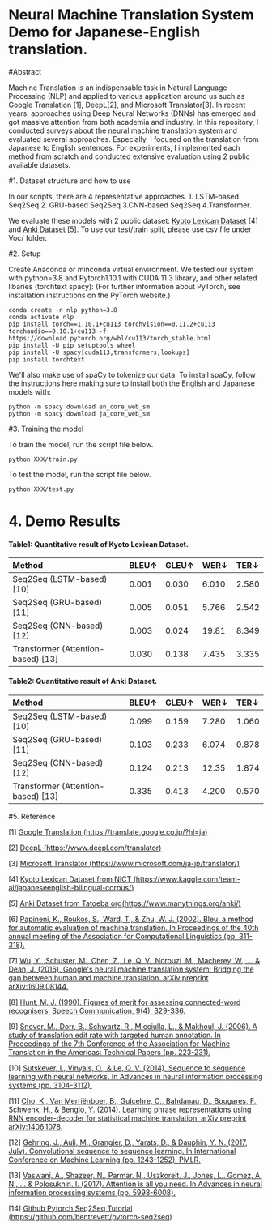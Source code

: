 # Neural Machine Translation System Demo for Japanese-English translation.

#Abstract

Machine Translation is an indispensable task in Natural Language Processing (NLP) and applied to various application around us such as Google Translation [1], DeepL[2], and Microsoft Translator[3]. In recent years, approaches using Deep Neural Networks (DNNs) has emerged and got massive attention from both academia and industry.
In this repository, I conducted surveys about the neural machine translation system and evaluated several approaches. Especially, I focused on the translation from Japanese to English sentences. For experiments, I implemented each method from scratch and conducted extensive evaluation using 2 public available datasets. 



#1. Dataset structure and how to use

In our scripts, there are 4 representative approaches. 1. LSTM-based Seq2Seq 2. GRU-based Seq2Seq 3.CNN-based Seq2Seq 4.Transformer.

We evaluate these models with 2 public dataset: [Kyoto Lexican Dataset](https://www.kaggle.com/team-ai/japaneseenglish-bilingual-corpus/) [4] and [Anki Dataset](https://www.manythings.org/anki/) [5]. 
To use our test/train split, please use csv file under Voc/ folder.


#2. Setup

Create Anaconda or minconda virtual environment. We tested our system with python=3.8 and Pytorch1.10.1 with CUDA 11.3 library, and other related libaries (torchtext spacy):
(For further information about PyTorch, see installation instructions on the PyTorch website.)
```
conda create -n nlp python=3.8
conda activate nlp
pip install torch==1.10.1+cu113 torchvision==0.11.2+cu113 torchaudio==0.10.1+cu113 -f https://download.pytorch.org/whl/cu113/torch_stable.html
pip install -U pip setuptools wheel
pip install -U spacy[cuda113,transformers,lookups]
pip install torchtext
```

We'll also make use of spaCy to tokenize our data. To install spaCy, follow the instructions here making sure to install both the English and Japanese models with:
```
python -m spacy download en_core_web_sm
python -m spacy download ja_core_web_sm
```

#3. Training the model

To train the model, run the script file below.
```
python XXX/train.py 
```
To test the model, run the script file below.
```
python XXX/test.py 
```

# 4. Demo Results

#### Table1: Quantitative result of Kyoto Lexican Dataset.

|Method|BLEU↑|GLEU↑|WER↓|TER↓|
|:---|:---|:---|:---|:---|
|Seq2Seq (LSTM-based) [10]|0.001|0.030|6.010|2.580|
|Seq2Seq (GRU-based) [11]|0.005|0.051|5.766|2.542|
|Seq2Seq (CNN-based) [12]|0.003|0.024|19.81|8.349|
|Transformer (Attention-based) [13]|0.030|0.138|7.435|3.335|


#### Table2: Quantitative result of Anki Dataset.

|Method|BLEU↑|GLEU↑|WER↓|TER↓|
|:---|:---|:---|:---|:---|
|Seq2Seq (LSTM-based) [10]|0.099|0.159|7.280|1.060|
|Seq2Seq (GRU-based) [11]|0.103|0.233|6.074|0.878|
|Seq2Seq (CNN-based) [12]|0.124|0.213|12.35|1.874|
|Transformer (Attention-based) [13]|0.335|0.413|4.200|0.570|








#5. Reference


[1] [Google Translation (https://translate.google.co.jp/?hl=ja)](https://translate.google.co.jp/?hl=ja)

[2] [DeepL (https://www.deepl.com/translator)](https://www.deepl.com/translator)

[3] [Microsoft Translator (https://www.microsoft.com/ja-jp/translator/)](https://www.microsoft.com/ja-jp/translator/)

[4] [Kyoto Lexican Dataset from NICT (https://www.kaggle.com/team-ai/japaneseenglish-bilingual-corpus/)](https://www.kaggle.com/team-ai/japaneseenglish-bilingual-corpus/)

[5] [Anki Dataset from Tatoeba org(https://www.manythings.org/anki/)](https://www.manythings.org/anki/)

[6] [Papineni, K., Roukos, S., Ward, T., & Zhu, W. J. (2002). Bleu: a method for automatic evaluation of machine translation. In Proceedings of the 40th annual meeting of the Association for Computational Linguistics (pp. 311-318).](https://aclanthology.org/P02-1040.pdf)

[7] [Wu, Y., Schuster, M., Chen, Z., Le, Q. V., Norouzi, M., Macherey, W., ... & Dean, J. (2016). Google's neural machine translation system: Bridging the gap between human and machine translation. arXiv preprint arXiv:1609.08144.](https://arxiv.org/pdf/1609.08144.pdf)

[8] [Hunt, M. J. (1990). Figures of merit for assessing connected-word recognisers. Speech Communication, 9(4), 329-336.](https://www.sciencedirect.com/science/article/abs/pii/016763939090008W)

[9] [Snover, M., Dorr, B., Schwartz, R., Micciulla, L., & Makhoul, J. (2006). A study of translation edit rate with targeted human annotation. In Proceedings of the 7th Conference of the Association for Machine Translation in the Americas: Technical Papers (pp. 223-231).](https://www.cs.umd.edu/~snover/pub/amta06/ter_amta.pdf)

[10] [Sutskever, I., Vinyals, O., & Le, Q. V. (2014). Sequence to sequence learning with neural networks. In Advances in neural information processing systems (pp. 3104-3112).](https://arxiv.org/pdf/1409.3215.pdf)

[11] [Cho, K., Van Merriënboer, B., Gulcehre, C., Bahdanau, D., Bougares, F., Schwenk, H., & Bengio, Y. (2014). Learning phrase representations using RNN encoder-decoder for statistical machine translation. arXiv preprint arXiv:1406.1078.](https://arxiv.org/pdf/1406.1078.pdf)

[12] [Gehring, J., Auli, M., Grangier, D., Yarats, D., & Dauphin, Y. N. (2017, July). Convolutional sequence to sequence learning. In International Conference on Machine Learning (pp. 1243-1252). PMLR.](https://arxiv.org/pdf/1705.03122.pdf)

[13] [Vaswani, A., Shazeer, N., Parmar, N., Uszkoreit, J., Jones, L., Gomez, A. N., ... & Polosukhin, I. (2017). Attention is all you need. In Advances in neural information processing systems (pp. 5998-6008).](https://arxiv.org/pdf/1706.03762.pdf)

[14] [Github Pytorch Seq2Seq Tutorial (https://github.com/bentrevett/pytorch-seq2seq)](https://github.com/bentrevett/pytorch-seq2seq)
